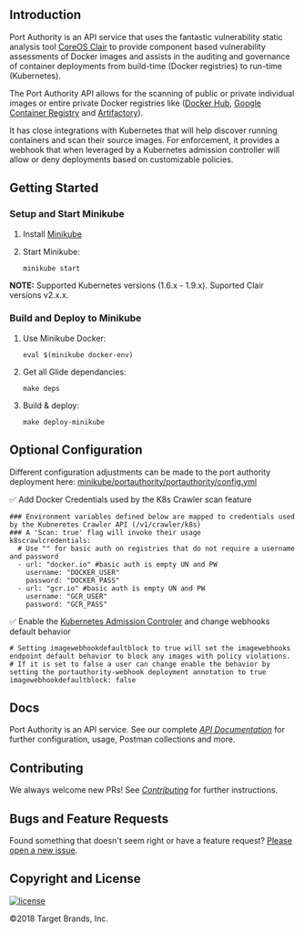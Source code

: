## Introduction

Port Authority is an API service that uses the fantastic vulnerability static analysis tool [CoreOS Clair](https://github.com/coreos/clair) to provide component based vulnerability assessments of Docker images and assists in the auditing and governance of container deployments from build-time (Docker registries) to run-time (Kubernetes).

The Port Authority API allows for the scanning of public or private individual images or entire private Docker registries like ([Docker Hub](https://hub.docker.com), [Google Container Registry](https://cloud.google.com/container-registry/) and [Artifactory](https://jfrog.com/artifactory/)).

It has close integrations with Kubernetes that will help discover running containers and scan their source images. For enforcement, it provides a webhook that when leveraged by a Kubernetes admission controller will allow or deny deployments based on customizable policies.

## Getting Started

### Setup and Start Minikube
1. Install [Minikube](https://github.com/kubernetes/minikube)
2. Start Minikube:

   `minikube start`

**NOTE:** Supported Kubernetes versions (1.6.x - 1.9.x). Suported Clair versions v2.x.x.

### Build and Deploy to Minikube
1. Use Minikube Docker:

   `eval $(minikube docker-env)`

2. Get all Glide dependancies:

   `make deps`

3. Build & deploy:

   `make deploy-minikube`

## Optional Configuration
Different configuration adjustments can be made to the port authority deployment here: [minikube/portauthority/portauthority/config.yml](minikube/portauthority/portauthority/config.yml)

:white_check_mark: Add Docker Credentials used by the K8s Crawler scan feature

```
### Environment variables defined below are mapped to credentials used by the Kubneretes Crawler API (/v1/crawler/k8s)
### A 'Scan: true' flag will invoke their usage
k8scrawlcredentials:
  # Use "" for basic auth on registries that do not require a username and password
  - url: "docker.io" #basic auth is empty UN and PW
    username: "DOCKER_USER"
    password: "DOCKER_PASS"
  - url: "gcr.io" #basic auth is empty UN and PW
    username: "GCR_USER"
    password: "GCR_PASS"
```

:white_check_mark: Enable the [Kubernetes Admission Controler](docs/webhook-example/README.md) and change webhooks default behavior
```
# Setting imagewebhookdefaultblock to true will set the imagewebhooks endpoint default behavior to block any images with policy violations.
# If it is set to false a user can change enable the behavior by setting the portauthority-webhook deployment annotation to true
imagewebhookdefaultblock: false
```


## Docs

Port Authority is an API service.  See our complete [_API Documentation_](docs/README.md) for further configuration, usage, Postman collections and more.

## Contributing

We always welcome new PRs! See [_Contributing_](CONTRIBUTING.md) for further instructions.

## Bugs and Feature Requests

Found something that doesn't seem right or have a feature request? [Please open a new issue](issues/new/).

## Copyright and License

[![license](https://img.shields.io/badge/License-Apache%202.0-blue.svg)](LICENSE.txt)

&copy;2018 Target Brands, Inc.
